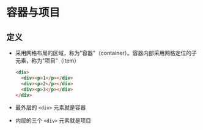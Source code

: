 # 容器与项目

## 定义

+ 采用网格布局的区域，称为"容器"（container）。容器内部采用网格定位的子元素，称为"项目"（item）

  ```html
  <div>
    <div><p>1</p></div>
    <div><p>2</p></div>
    <div><p>3</p></div>
  </div>
  ```

+ 最外层的 `<div>` 元素就是容器
+ 内层的三个 `<div>` 元素就是项目
